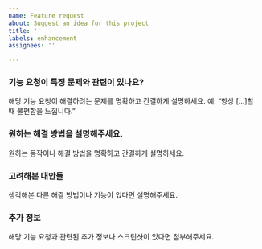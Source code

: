 ```yaml
---
name: Feature request
about: Suggest an idea for this project
title: ''
labels: enhancement
assignees: ''

---
```


### 기능 요청이 특정 문제와 관련이 있나요?

해당 기능 요청이 해결하려는 문제를 명확하고 간결하게 설명하세요.
예: “항상 […]할 때 불편함을 느낍니다.”

### 원하는 해결 방법을 설명해주세요.

원하는 동작이나 해결 방법을 명확하고 간결하게 설명하세요.

### 고려해본 대안들

생각해본 다른 해결 방법이나 기능이 있다면 설명해주세요.

### 추가 정보

해당 기능 요청과 관련된 추가 정보나 스크린샷이 있다면 첨부해주세요.
